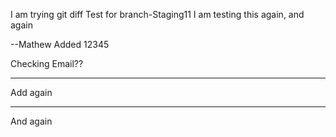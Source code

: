 I am 
trying git diff
Test for branch-Staging11
I am testing this again, and again




--Mathew Added 12345


Checking Email??

---------------------------

Add again

-----------------------

And again
